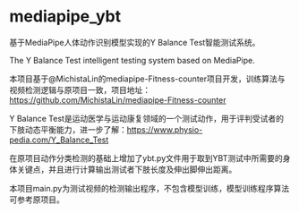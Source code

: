 # mediapipe_ybt
基于MediaPipe人体动作识别模型实现的Y Balance Test智能测试系统。

The Y Balance Test intelligent testing system based on MediaPipe.

本项目基于@MichistaLin的mediapipe-Fitness-counter项目开发，训练算法与视频检测逻辑与原项目一致，项目地址：https://github.com/MichistaLin/mediapipe-Fitness-counter


Y Balance Test是运动医学与运动康复领域的一个测试动作，用于评判受试者的下肢动态平衡能力，进一步了解：https://www.physio-pedia.com/Y_Balance_Test

在原项目动作分类检测的基础上增加了ybt.py文件用于取到YBT测试中所需要的身体关键点，并且进行计算输出测试者下肢长度及伸出脚伸出距离。

本项目main.py为测试视频的检测输出程序，不包含模型训练，模型训练程序算法可参考原项目。
